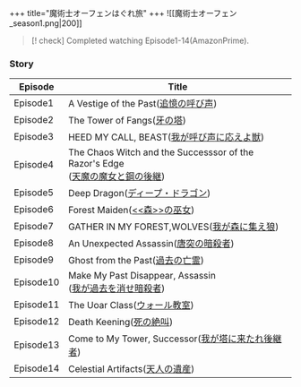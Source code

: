+++
title="魔術士オーフェンはぐれ旅"
+++
![[魔術士オーフェン_season1.png|200]]

> [! check] Completed watching Episode1-14(AmazonPrime).


### Story
| Episode   | Title                                                                                                                  |
| --------- | ---------------------------------------------------------------------------------------------------------------------- |
| Episode1  | A Vestige of the Past([追憶の呼び声](https://ssorphen-anime.com/1st/story/01.html))                                          |
| Episode2  | The Tower of Fangs([牙の塔](https://ssorphen-anime.com/1st/story/02.html))                                                |
| Episode3  | HEED MY CALL, BEAST([我が呼び声に応えよ獣](https://ssorphen-anime.com/1st/story/03.html))                                        |
| Episode4  | The Chaos Witch and the Successsor of the Razor's Edge<br>([天魔の魔女と鋼の後継](https://ssorphen-anime.com/1st/story/04.html)) |
| Episode5  | Deep Dragon([ディープ・ドラゴン](https://ssorphen-anime.com/1st/story/05.html))                                                 |
| Episode6  | Forest Maiden([<<森>>の巫女](https://ssorphen-anime.com/1st/story/06.html))                                                |
| Episode7  | GATHER IN MY FOREST,WOLVES([我が森に集え狼](https://ssorphen-anime.com/1st/story/07.html))                                    |
| Episode8  | An Unexpected Assassin([唐突の暗殺者](https://ssorphen-anime.com/1st/story/08.html))                                         |
| Episode9  | Ghost from the Past([過去の亡霊](https://ssorphen-anime.com/1st/story/09.html))                                             |
| Episode10 | Make My Past Disappear, Assassin<br>([我が過去を消せ暗殺者](https://ssorphen-anime.com/1st/story/10.html))                       |
| Episode11 | The Uoar Class([ウォール教室](https://ssorphen-anime.com/1st/story/11.html))                                                 |
| Episode12 | Death Keening([死の絶叫](https://ssorphen-anime.com/1st/story/12.html))                                                    |
| Episode13 | Come to My Tower, Successor([我が塔に来たれ後継者](https://ssorphen-anime.com/1st/story/13.html))                                |
| Episode14 | Celestial Artifacts([天人の遺産](https://ssorphen-anime.com/1st/story/14.html))                                             |
